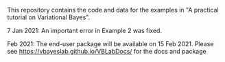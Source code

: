 This repository contains the code and data for the examples in "A practical tutorial on Variational Bayes".

7 Jan 2021: An important error in Example 2 was fixed.

Feb 2021: The end-user package will be available on 15 Feb 2021. 
Please see https://vbayeslab.github.io/VBLabDocs/ for the docs and package 
